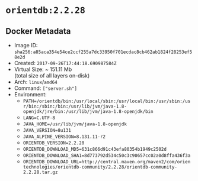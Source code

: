 # `orientdb:2.2.28`

## Docker Metadata

- Image ID: `sha256:a85aca354e54ce2ccf255a7dc33950f701ecdac8cb462ab1824f28253ef58e2d`
- Created: `2017-09-26T17:44:18.690987584Z`
- Virtual Size: ~ 151.11 Mb  
  (total size of all layers on-disk)
- Arch: `linux`/`amd64`
- Command: `["server.sh"]`
- Environment:
  - `PATH=/orientdb/bin:/usr/local/sbin:/usr/local/bin:/usr/sbin:/usr/bin:/sbin:/bin:/usr/lib/jvm/java-1.8-openjdk/jre/bin:/usr/lib/jvm/java-1.8-openjdk/bin`
  - `LANG=C.UTF-8`
  - `JAVA_HOME=/usr/lib/jvm/java-1.8-openjdk`
  - `JAVA_VERSION=8u131`
  - `JAVA_ALPINE_VERSION=8.131.11-r2`
  - `ORIENTDB_VERSION=2.2.28`
  - `ORIENTDB_DOWNLOAD_MD5=631c866d91c43efa80354b1949c2502d`
  - `ORIENTDB_DOWNLOAD_SHA1=8d773792d534c50c3c90657cc02a0d8ffa436f3a`
  - `ORIENTDB_DOWNLOAD_URL=http://central.maven.org/maven2/com/orientechnologies/orientdb-community/2.2.28/orientdb-community-2.2.28.tar.gz`
